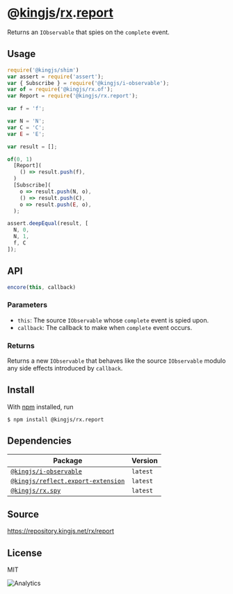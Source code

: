 # @[kingjs][@kingjs]/[rx][ns0].[report][ns1]
Returns an `IObservable` that spies on the `complete` event.
## Usage
```js
require('@kingjs/shim')
var assert = require('assert');
var { Subscribe } = require('@kingjs/i-observable');
var of = require('@kingjs/rx.of');
var Report = require('@kingjs/rx.report');

var f = 'f';

var N = 'N';
var C = 'C';
var E = 'E';

var result = [];

of(0, 1)
  [Report](
    () => result.push(f),
  )
  [Subscribe](
    o => result.push(N, o),
    () => result.push(C),
    o => result.push(E, o),
  );

assert.deepEqual(result, [
  N, 0, 
  N, 1, 
  f, C
]);
```

## API
```ts
encore(this, callback)
```

### Parameters
- `this`: The source `IObservable` whose `complete` event is spied upon.
- `callback`: The callback to make when `complete` event occurs.
### Returns
Returns a new `IObservable` that behaves like the source `IObservable` modulo any side effects introduced by `callback`.


## Install
With [npm](https://npmjs.org/) installed, run
```
$ npm install @kingjs/rx.report
```
## Dependencies
|Package|Version|
|---|---|
|[`@kingjs/i-observable`](https://www.npmjs.com/package/@kingjs/i-observable)|`latest`|
|[`@kingjs/reflect.export-extension`](https://www.npmjs.com/package/@kingjs/reflect.export-extension)|`latest`|
|[`@kingjs/rx.spy`](https://www.npmjs.com/package/@kingjs/rx.spy)|`latest`|
## Source
https://repository.kingjs.net/rx/report
## License
MIT

![Analytics](https://analytics.kingjs.net/rx/report)

[@kingjs]: https://www.npmjs.com/package/kingjs
[ns0]: https://www.npmjs.com/package/@kingjs/rx
[ns1]: https://www.npmjs.com/package/@kingjs/rx.report
